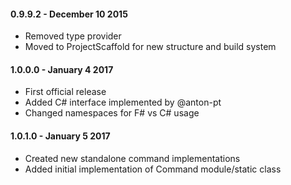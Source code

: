 #### 0.9.9.2 - December 10 2015
* Removed type provider
* Moved to ProjectScaffold for new structure and build system

#### 1.0.0.0 - January 4 2017
* First official release
* Added C# interface implemented by @anton-pt
* Changed namespaces for F# vs C# usage

#### 1.0.1.0 - January 5 2017
* Created new standalone command implementations
* Added initial implementation of Command module/static class


